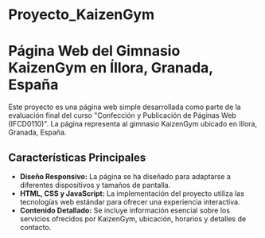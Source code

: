 # Proyecto_KaizenGym
# Página Web del Gimnasio  **KaizenGym** en Íllora, Granada, España

Este proyecto es una página web simple desarrollada como parte de la evaluación final del curso "Confección y Publicación de Páginas Web (IFCD0110)". La página representa al gimnasio KaizenGym ubicado en Illora, Granada, España.

## Características Principales

- **Diseño Responsivo:** La página se ha diseñado para adaptarse a diferentes dispositivos y tamaños de pantalla.
- **HTML, CSS y JavaScript:** La implementación del proyecto utiliza las tecnologías web estándar para ofrecer una experiencia interactiva.
- **Contenido Detallado:** Se incluye información esencial sobre los servicios ofrecidos por KaizenGym, ubicación, horarios y detalles de contacto.


